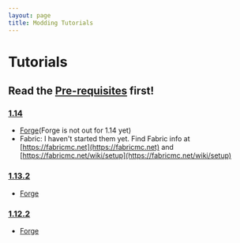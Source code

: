 ```yaml
---
layout: page
title: Modding Tutorials
---
```


# Tutorials
## Read the [Pre-requisites](https://cadiboo.github.io/tutorials/Pre-requisites) first!

### [1.14](https://cadiboo.github.io/tutorials/1.14/)
- [Forge](https://cadiboo.github.io/tutorials/1.14/forge/)(Forge is not out for 1.14 yet)
- Fabric: I haven't started them yet. Find Fabric info at [https://fabricmc.net](https://fabricmc.net) and [https://fabricmc.net/wiki/setup](https://fabricmc.net/wiki/setup)

### [1.13.2](https://cadiboo.github.io/tutorials/1.13.2/)
- [Forge](https://cadiboo.github.io/tutorials/1.13.2/forge/)

### [1.12.2](https://cadiboo.github.io/tutorials/1.12.2/)
- [Forge](https://cadiboo.github.io/tutorials/1.12.2/)
